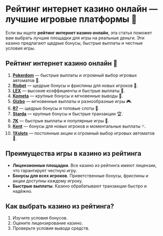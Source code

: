 # Рейтинг интернет казино онлайн — лучшие игровые платформы 🎰

Если вы ищете **рейтинг интернет казино онлайн**, эта статья поможет вам выбрать лучшие площадки для игры на реальные деньги. Эти казино предлагают щедрые бонусы, быстрые выплаты и честные условия игры.

## Рейтинг интернет казино онлайн 🎯

1. **[Pokerdom](https://brandplay.link/4k77v2yx)** — быстрые выплаты и огромный выбор игровых автоматов 🎲.
2. **[Riobet](https://brandplay.link/7xBLTPyj)** — щедрые бонусы и фриспины для новых игроков 🎁.
3. **[LEX](https://brandplay.link/zW4hdDFV)** — высокие коэффициенты и быстрые выплаты 💸.
4. **[Kometa](https://brandplay.link/8ZymQJV8)** — крупные бонусы и мгновенные выводы 🌟.
5. **[Gizbo](https://brandplay.link/bprXw4YV)** — мгновенные выплаты и разнообразные игры 🎮.
6. **[R7](https://brandplay.link/bMd3Yjsw)** — щедрые бонусы и топовые слоты 🎰.
7. **[Starda](https://brandplay.link/fB7xwRFL)** — крупные бонусы и быстрые транзакции 🏆.
8. **[7K](https://brandplay.link/BvQyFShp)** — быстрые выплаты и популярные игры 🎉.
9. **[Kent](https://brandplay.link/Fv2WP3js)** — бонусы для новых игроков и моментальные выплаты 🃏.
10. **[1Xslots](https://brandplay.link/hSB1khtr)** — постоянные акции и огромный выбор игровых автоматов 🎰.

## Преимущества игры в казино из рейтинга

- **Лицензионные площадки**. Все казино из рейтинга имеют лицензии, что гарантирует честную игру.
- **Бонусы для всех игроков**. Приветственные бонусы, фриспины и акции доступны каждому игроку.
- **Быстрые выплаты**. Казино обрабатывают транзакции быстро и надёжно.

## Как выбрать казино из рейтинга?

1. Изучите условия бонусов.
2. Оцените лицензирование казино.
3. Проверьте условия вывода средств.
